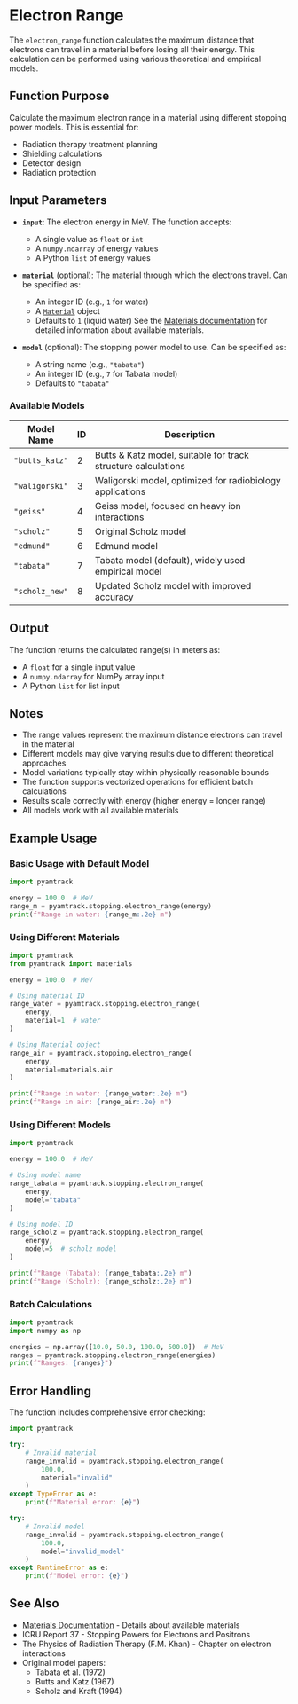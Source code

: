 # Electron Range

The `electron_range` function calculates the maximum distance that electrons can travel in a material before losing all their energy. This calculation can be performed using various theoretical and empirical models.

## Function Purpose

Calculate the maximum electron range in a material using different stopping power models. This is essential for:
- Radiation therapy treatment planning
- Shielding calculations
- Detector design
- Radiation protection

## Input Parameters

- **`input`**: The electron energy in MeV. The function accepts:
  - A single value as `float` or `int`
  - A `numpy.ndarray` of energy values
  - A Python `list` of energy values

- **`material`** (optional): The material through which the electrons travel. Can be specified as:
  - An integer ID (e.g., `1` for water)
  - A [`Material`](../API/materials.md) object
  - Defaults to `1` (liquid water)
  See the [Materials documentation](../API/materials.md) for detailed information about available materials.

- **`model`** (optional): The stopping power model to use. Can be specified as:
  - A string name (e.g., `"tabata"`)
  - An integer ID (e.g., `7` for Tabata model)
  - Defaults to `"tabata"`

### Available Models

| Model Name | ID | Description |
|------------|------|-------------|
| `"butts_katz"` | 2 | Butts & Katz model, suitable for track structure calculations |
| `"waligorski"` | 3 | Waligorski model, optimized for radiobiology applications |
| `"geiss"` | 4 | Geiss model, focused on heavy ion interactions |
| `"scholz"` | 5 | Original Scholz model |
| `"edmund"` | 6 | Edmund model |
| `"tabata"` | 7 | Tabata model (default), widely used empirical model |
| `"scholz_new"` | 8 | Updated Scholz model with improved accuracy |

## Output

The function returns the calculated range(s) in meters as:
- A `float` for a single input value
- A `numpy.ndarray` for NumPy array input
- A Python `list` for list input

## Notes

- The range values represent the maximum distance electrons can travel in the material
- Different models may give varying results due to different theoretical approaches
- Model variations typically stay within physically reasonable bounds
- The function supports vectorized operations for efficient batch calculations
- Results scale correctly with energy (higher energy = longer range)
- All models work with all available materials

## Example Usage

### Basic Usage with Default Model
```python
import pyamtrack

energy = 100.0  # MeV
range_m = pyamtrack.stopping.electron_range(energy)
print(f"Range in water: {range_m:.2e} m")
```

### Using Different Materials
```python
import pyamtrack
from pyamtrack import materials

energy = 100.0  # MeV

# Using material ID
range_water = pyamtrack.stopping.electron_range(
    energy, 
    material=1  # water
)

# Using Material object
range_air = pyamtrack.stopping.electron_range(
    energy,
    material=materials.air
)

print(f"Range in water: {range_water:.2e} m")
print(f"Range in air: {range_air:.2e} m")
```

### Using Different Models
```python
import pyamtrack

energy = 100.0  # MeV

# Using model name
range_tabata = pyamtrack.stopping.electron_range(
    energy,
    model="tabata"
)

# Using model ID
range_scholz = pyamtrack.stopping.electron_range(
    energy,
    model=5  # scholz model
)

print(f"Range (Tabata): {range_tabata:.2e} m")
print(f"Range (Scholz): {range_scholz:.2e} m")
```

### Batch Calculations
```python
import pyamtrack
import numpy as np

energies = np.array([10.0, 50.0, 100.0, 500.0])  # MeV
ranges = pyamtrack.stopping.electron_range(energies)
print(f"Ranges: {ranges}")
```

## Error Handling

The function includes comprehensive error checking:

```python
import pyamtrack

try:
    # Invalid material
    range_invalid = pyamtrack.stopping.electron_range(
        100.0,
        material="invalid"
    )
except TypeError as e:
    print(f"Material error: {e}")

try:
    # Invalid model
    range_invalid = pyamtrack.stopping.electron_range(
        100.0,
        model="invalid_model"
    )
except RuntimeError as e:
    print(f"Model error: {e}")
```

## See Also

- [Materials Documentation](../materials.md) - Details about available materials
- ICRU Report 37 - Stopping Powers for Electrons and Positrons
- The Physics of Radiation Therapy (F.M. Khan) - Chapter on electron interactions
- Original model papers:
  - Tabata et al. (1972)
  - Butts and Katz (1967)
  - Scholz and Kraft (1994)